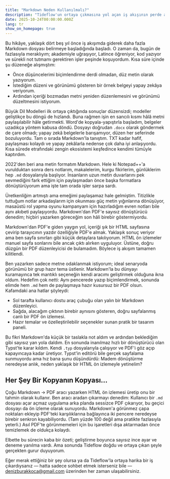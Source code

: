 ```yaml
---
title: "Markdown Neden Kullanılmalı?"
description: "Tideflow'un ortaya çıkmasına yol açan iş akışının perde arkasına bir yolculuk."
date: 2025-10-24T00:00:00.000Z
lang: tr
show_on_homepage: true
---
```


Bu hikâye, yaklaşık dört beş yıl önce iş akışımda giderek daha fazla Markdown dosyası belirmeye başladığında başladı. O zaman da, bugün de fazlasıyla meraklıyım; akademiyle uğraşıyor, Latince öğreniyor, kod yazıyor ve sürekli not tutmamı gerektiren işler peşinde koşuyordum. Kısa süre içinde şu düzeneğe alışmıştım:

- Önce düşüncelerimi biçimlendirme derdi olmadan, düz metin olarak yazıyorum.
- İstediğim düzeni ve görünümü gösteren bir örnek belgeyi yapay zekâya veriyorum.
- Ardından içeriği bozmadan metni yeniden düzenlemesini ve görünümü düzeltmesini istiyorum.

Büyük Dil Modelleri ilk ortaya çıktığında sonuçlar düzensizdi; modeller geliştikçe bu döngü de hızlandı. Buna rağmen işin en sancılı kısmı hâlâ metni paylaşılabilir hâle getirmekti. Word'de kopyala-yapıştırla başladım, belgeler uzadıkça yöntem kabusa döndü. Dosyayı doğrudan `.docx` olarak göndermek de çare olmadı; yapay zekâ belgelerle barışamıyor, düzen her seferinde bozuluyordu. Tam o sırada Markdown'la tanıştım. TXT kadar hafif, paylaşması kolaydı ve yapay zekâlarla nedense çok daha iyi anlaşıyordu. Kısa sürede etrafındaki zengin ekosistemi keşfedince kendimi tümüyle kaptırdım.

2022'den beri ana metin formatım Markdown. Hele ki Notepad++'a vurulduktan sonra ders notlarım, makalelerim, kurgu fikirlerim, günlüklerim hep `.md` dosyalarıyla başlıyor. İnsanların uzun metin duvarlarını pek sevmediğini fark ettiğim için paylaşmadan önce başka formatlara dönüştürüyorum ama işte tam orada işler sarpa sardı.

Üretkenliğim artmıştı ama emeğimi paylaşamaz hale gelmiştim. Titizlikle tuttuğum notlar arkadaşlarım için okunması güç metin yığınlarına dönüşüyor, masaüstü rol yapma oyunu kampanyam için hazırladığım evren notları bile aynı akıbeti paylaşıyordu. Markdown'dan PDF'e sayısız dönüştürücü denedim; hiçbiri yazarken göreceğim son hâli birebir göstermiyordu.

Markdown'dan PDF'e giden yaygın yol, içeriği şık bir HTML sayfasına çevirip tarayıcının yazdır özelliğiyle PDF'e almak. Yaklaşık sonuç veriyor ama ben sayfa sınırları gibi küçük detaylara takılıyorum. HTML ön izlemeler manuel sayfa sonlarını bile ancak çıktı alırken uyguluyor. Üstüne, doğru düzgün bir PDF düzenleyicisi de bulamadım. Böylece iş akışım tamamen kilitlendi.

Ben yazarken sadece metne odaklanmak istiyorum; ideal senaryoda görünümü bir grup hazır tema üstlenir. Markdown'la bu dünyayı kuramayınca tek mantıklı seçeneğin kendi aracımı geliştirmek olduğuna ikna oldum. Hedefim çok netti: Aynı pencerede yazıp biçimlendirmek, sonunda elimde hem `.md` hem de paylaşmaya hazır kusursuz bir PDF olsun. Kafamdaki ana hatlar şöyleydi:

- Sol tarafta kullanıcı dostu araç çubuğu olan yalın bir Markdown düzenleyici.
- Sağda, alacağım çıktının birebir aynısını gösteren, doğru sayfalanmış canlı bir PDF ön izlemesi.
- Hazır temalar ve özelleştirilebilir seçenekler sunan pratik bir tasarım paneli.

Bu fikri Markdown'da küçük bir taslakla not aldım ve ardından beklediğim gibi sayısız yan yola daldım. En sonunda inanılmaz hızlı bir dönüştürücü olan Typst'te karar kıldım. Kendi `.typ` dosyalarıyla çalışıyor ve PDF'i göz açıp kapayıncaya kadar üretiyor. Typst'in editörü bile gerçek sayfalama sunmuyordu ama hız bana şunu düşündürdü: Madem dönüştürme neredeyse anlık, neden yaklaşık bir HTML ön izlemeyle yetinelim?

## Her Şey Bir Kopyanın Kopyası...

Çoğu Markdown → PDF aracı yazarken HTML ön izlemesi üretip onu bir tahmin olarak kullanır. Ben aracı aradan çıkarmayı denedim: Kullanıcı bir `.md` dosyası açar açmaz uygulama arka planda sessizce PDF çıkarıyor, bu geçici dosyayı da ön izleme olarak sunuyordu. Markdown'a görünmez çapa noktaları ekleyip PDF'teki karşılıklarına bağlayınca iki pencere neredeyse birebir senkron kayabiliyordu. (Tam yüzde 100 değil ama pratikte fazlasıyla yeterli.) Asıl PDF'te görünmemeleri için bu işaretleri dışa aktarmadan önce temizlemek de oldukça kolaydı.

Elbette bu sürecin kaba bir özeti; geliştirme boyunca sayısız ince ayar ve deneme yanılma vardı. Ama sonunda Tideflow doğdu ve ortaya çıkan şeyle gerçekten gurur duyuyorum.

Eğer merak ettiğiniz bir şey olursa ya da Tideflow'la ortaya harika bir iş çıkardıysanız — hatta sadece sohbet etmek isterseniz bile — denizburakkoca@gmail.com üzerinden her zaman ulaşabilirsiniz.
